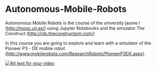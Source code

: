 # Autonomous-Mobile-Robots
Autonomous Mobile Robots is the course of the university jaume I (http://mooc.uji.es/) using Jupyter Notebooks and the simulator The Construct (http://rds.theconstructsim.com/)

In this course you are going to explore and learn with a simulator of the Pioneer P3 - DX mobile robot (http://www.mobilerobots.com/ResearchRobots/PioneerP3DX.aspx).

[![Alt text for your video](http://img.youtube.com/vi/hSDYzrbB_Bo/maxresdefault.jpg)](https://www.youtube.com/watch?v=hSDYzrbB_Bo&feature=youtu.be)
